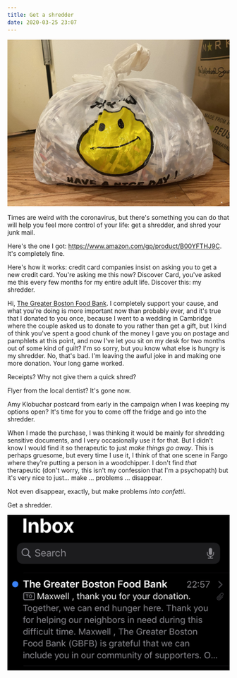 ```yaml
---
title: Get a shredder
date: 2020-03-25 23:07
---
```


![the byproduct of my shredder](/img/2020-03-25-shreddings.jpg)

Times are weird with the coronavirus, but there's something you can do that will help you feel more control of your life: get a shredder, and shred your junk mail.

Here's the one I got: <https://www.amazon.com/gp/product/B00YFTHJ9C>.
It's completely fine.

Here's how it works: credit card companies insist on asking you to get a new credit card.
You're asking me this now?
Discover Card, you've asked me this every few months for my entire adult life.
Discover this: my shredder.

Hi, [The Greater Boston Food Bank][gbfb].
I completely support your cause, and what you're doing is more important now than probably ever, and it's true that I donated to you once, because I went to a wedding in Cambridge where the couple asked us to donate to you rather than get a gift, but I kind of think you've spent a good chunk of the money I gave you on postage and pamphlets at this point, and now I've let you sit on my desk for two months out of some kind of guilt?
I'm so sorry, but you know what else is hungry is my shredder.
No, that's bad.
I'm leaving the awful joke in and making one more donation.
Your long game worked.

[gbfb]: https://www.gbfb.org/

Receipts?
Why not give them a quick shred?

Flyer from the local dentist?
It's gone now.

Amy Klobuchar postcard from early in the campaign when I was keeping my options open?
It's time for you to come off the fridge and go into the shredder.

When I made the purchase, I was thinking it would be mainly for shredding sensitive documents, and I very occasionally use it for that.
But I didn't know I would find it so therapeutic to just _make things go away_.
This is perhaps gruesome, but every time I use it, I think of that one scene in Fargo where they're putting a person in a woodchipper.
I don't find _that_ therapeutic (don't worry, this isn't my confession that I'm a psychopath) but it's very nice to just... make ... problems ... disappear.

Not even disappear, exactly, but make problems _into confetti_.

Get a shredder.

![proof I'm not a monster](/img/2020-03-25-gbfb.jpg)

